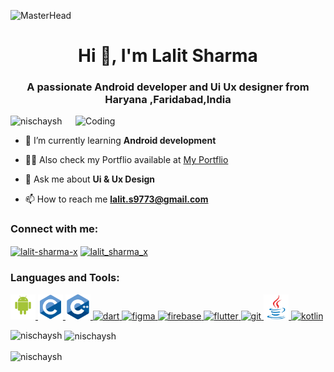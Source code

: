 ![MasterHead](https://wallpapers.com/images/hd/android-developer-it7n5u1rn04fd6v7.jpg)
<h1 align="center">Hi 👋, I'm Lalit Sharma </h1>
<h3 align="center">A passionate Android developer and Ui Ux designer from Haryana ,Faridabad,India</h3>

<img align="right" alt="Coding" width="400" src="https://i.giphy.com/L1R1tvI9svkIWwpVYr.webp">

<p align="left"> <img src="https://komarev.com/ghpvc/?username=nischaysh&label=Profile%20views&color=0e75b6&style=flat" alt="nischaysh" /> </p>

- 🌱 I’m currently learning **Android development**

- 👨‍💻 Also check my Portflio available at [My Portflio](https://lalitsharma.framer.website)

- 💬 Ask me about **Ui & Ux Design**

- 📫 How to reach me **lalit.s9773@gmail.com**



<h3 align="left">Connect with me:</h3>
<p align="left">
<a href="https://linkedin.com/in/lalit-sharma-x" target="blank"><img align="center" src="https://raw.githubusercontent.com/rahuldkjain/github-profile-readme-generator/master/src/images/icons/Social/linked-in-alt.svg" alt="lalit-sharma-x" height="30" width="40" /></a>
<a href="https://instagram.com/lalit_sharma_x" target="blank"><img align="center" src="https://raw.githubusercontent.com/rahuldkjain/github-profile-readme-generator/master/src/images/icons/Social/instagram.svg" alt="lalit_sharma_x" height="30" width="40" /></a>
</p>

<h3 align="left">Languages and Tools:</h3>
<p align="left"> <a href="https://developer.android.com" target="_blank" rel="noreferrer"> <img src="https://raw.githubusercontent.com/devicons/devicon/master/icons/android/android-original-wordmark.svg" alt="android" width="40" height="40"/> </a> <a href="https://www.cprogramming.com/" target="_blank" rel="noreferrer"> <img src="https://raw.githubusercontent.com/devicons/devicon/master/icons/c/c-original.svg" alt="c" width="40" height="40"/> </a> <a href="https://www.w3schools.com/cpp/" target="_blank" rel="noreferrer"> <img src="https://raw.githubusercontent.com/devicons/devicon/master/icons/cplusplus/cplusplus-original.svg" alt="cplusplus" width="40" height="40"/> </a> <a href="https://dart.dev" target="_blank" rel="noreferrer"> <img src="https://www.vectorlogo.zone/logos/dartlang/dartlang-icon.svg" alt="dart" width="40" height="40"/> </a> <a href="https://www.figma.com/" target="_blank" rel="noreferrer"> <img src="https://www.vectorlogo.zone/logos/figma/figma-icon.svg" alt="figma" width="40" height="40"/> </a> <a href="https://firebase.google.com/" target="_blank" rel="noreferrer"> <img src="https://www.vectorlogo.zone/logos/firebase/firebase-icon.svg" alt="firebase" width="40" height="40"/> </a> <a href="https://flutter.dev" target="_blank" rel="noreferrer"> <img src="https://www.vectorlogo.zone/logos/flutterio/flutterio-icon.svg" alt="flutter" width="40" height="40"/> </a> <a href="https://git-scm.com/" target="_blank" rel="noreferrer"> <img src="https://www.vectorlogo.zone/logos/git-scm/git-scm-icon.svg" alt="git" width="40" height="40"/> </a> <a href="https://www.java.com" target="_blank" rel="noreferrer"> <img src="https://raw.githubusercontent.com/devicons/devicon/master/icons/java/java-original.svg" alt="java" width="40" height="40"/> </a> <a href="https://kotlinlang.org" target="_blank" rel="noreferrer"> <img src="https://www.vectorlogo.zone/logos/kotlinlang/kotlinlang-icon.svg" alt="kotlin" width="40" height="40"/> </a> </p>

<p><img align="left" src="https://github-readme-stats.vercel.app/api/top-langs?username=nischaysh&show_icons=true&locale=en&layout=compact" alt="nischaysh" /></p>

<p>&nbsp;<img align="center" src="https://github-readme-stats.vercel.app/api?username=nischaysh&show_icons=true&locale=en" alt="nischaysh" /></p>

<p><img align="center" src="https://github-readme-streak-stats.herokuapp.com/?user=nischaysh&" alt="nischaysh" /></p>
